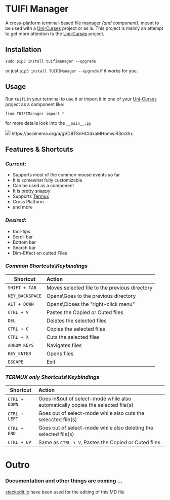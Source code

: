 

# TUIFI Manager
A cross-platform terminal-based file manager *(and component)*, meant to be used with a [Uni-Curses](https://github.com/unicurses/unicurses) project or as is. This project is mainly an attempt to get more attention to the [Uni-Curses](https://github.com/unicurses/unicurses) project.

## Installation
```terminal
sudo pip3 install tuifimanager --upgrade
```
or just `pip3 install TUIFIManager --upgrade` if it works for you.

## Usage
Run `tuifi` in your terminal to use it or import it in one of your [Uni-Curses](https://github.com/unicurses/unicurses) project as a component like:
```
from TUIFIManager import *
```
for more details look into the `__main__.py`

<img src="/Peek.gif">
https://asciinema.org/a/gVD8T8nHCI4xaMHomwiR3m3hx 

## Features & Shortcuts  
### *Current:*
* Supports most of the common mouse events so far
* It is somewhat fully customizable
* Can be used as a  component
* It is pretty snappy
* Supports [Termux](https://github.com/termux) 
* Cross Platform 
* and  more

### *Desired:*
* tool-tips
* Scroll bar
* Bottom bar
* Search bar
* Dim-Effect on cutted Files

### *Common Shortcuts\Keybindings*
| Shortcut | Action |
|----|:----|
|`SHIFT + TAB`  | Moves selected file to the previous directory
|`KEY_BACKSPACE`| Opens\Goes to the previous directory|
|`ALT + DOWN`   | Opens\Closes the "right-click menu"|
|`CTRL + V`     | Pastes the Copied or Cuted files|
|`DEL`          | Deletes the selected files
|`CTRL + C`     | Copies the selected files|
|`CTRL + X`     | Cuts the selected files|
|`ARROW KEYS`   | Navigates files|
|`KEY_ENTER`    | Opens files|
|`ESCAPE`       | Exit|

### *TERMUX only Shortcuts\Keybindings*
| Shortcut | Action |
|----|:----|
|`CTRL + DOWN`| Goes in&out of select-mode while also automatically copies the selected file(s)|
|`CTRL + LEFT`| Goes out of select-mode while also cuts the seleccted file(s)|
|`CTRL + END` | Goes out of select-mode while also deleting the selected file(s)|
|`CTRL + UP`  | Same as `CTRL + V`, Pastes the Copied or Cuted files|

# Outro 
### Documentation and other things are coming ...  
[stackedit.io](https://stackedit.io/app) have been used for the editing of this MD file
